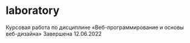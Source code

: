 # laboratory

Курсовая работа по дисциплине «Веб-программирование и основы веб-дизайна»
Завершена 12.06.2022
